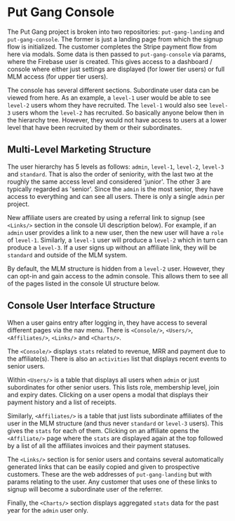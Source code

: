 # Put Gang Console

The Put Gang project is broken into two repositories: `put-gang-landing` and `put-gang-console`. The former is just a landing page from which the signup flow is initialized. The customer completes the Stripe payment flow from here via modals. Some data is then passed to `put-gang-console` via params, where the Firebase user is created. This gives access to a dashboard / console where either just settings are displayed (for lower tier users) or full MLM access (for upper tier users).

The console has several different sections. Subordinate user data can be viewed from here. As an example, a `level-1` user would be able to see `level-2` users whom they have recruited. The `level-1` would also see `level-3` users whom the `level-2` has recruited. So basically anyone below then in the hierarchy tree. However, they would not have access to users at a lower level that have been recruited by them or their subordinates.


## Multi-Level Marketing Structure

The user hierarchy has 5 levels as follows: `admin`, `level-1`, `level-2`, `level-3` and `standard`. That is also the order of seniority, with the last two at the roughly the same access level and considered 'junior'. The other 3 are typically regarded as 'senior'. Since the `admin` is the most senior, they have access to everything and can see all users. There is only a single `admin` per project.

New affiliate users are created by using a referral link to signup (see `<Links/>` section in the console UI description below). For example, if an `admin` user provides a link to a new user, then the new user will have a `role` of `level-1`. Similarly, a `level-1` user will produce a `level-2` which in turn can produce a `level-3`. If a user signs up without an affiliate link, they will be `standard` and outside of the MLM system.

By default, the MLM structure is hidden from a `level-2` user. However, they can opt-in and gain access to the admin console. This allows them to see all of the pages listed in the console UI structure below.


## Console User Interface Structure

When a user gains entry after logging in, they have access to several different pages via the nav menu. There is `<Console/>`, `<Users/>`, `<Affiliates/>`, `<Links/>` and `<Charts/>`.

The `<Console/>` displays `stats` related to revenue, MRR and payment due to the affiliate(s). There is also an `activities` list that displays recent events to senior users.

Within `<Users/>` is a table that displays all users when `admin` or just subordinates for other senior users. This lists role, membership level, join and expiry dates. Clicking on a user opens a modal that displays their payment history and a list of receipts.

Similarly, `<Affiliates/>` is a table that just lists subordinate affiliates of the user in the MLM structure (and thus never `standard` or `level-3` users). This gives the `stats` for each of them. Clicking on an affiliate opens the `<Affiliate/>` page where the `stats` are displayed again at the top followed by a list of all the affiliates invoices and their payment statuses.

The `<Links/>` section is for senior users and contains several automatically generated links that can be easily copied and given to prospective customers. These are the web addresses of `put-gang-landing` but with params relating to the user. Any customer that uses one of these links to signup will become a subordinate user of the referrer.

Finally, the `<Charts/>` section displays aggregated `stats` data for the past year for the `admin` user only.

